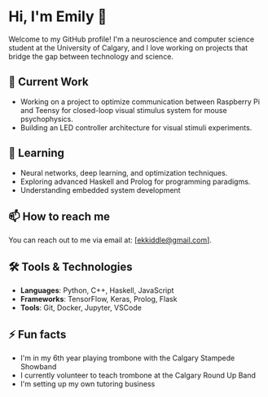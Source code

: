 # Hi, I'm Emily 👋

Welcome to my GitHub profile! I'm a neuroscience and computer science student at the University of Calgary, and I love working on projects that bridge the gap between technology and science. 

## 🔭 Current Work
- Working on a project to optimize communication between Raspberry Pi and Teensy for closed-loop visual stimulus system for mouse psychophysics.
- Building an LED controller architecture for visual stimuli experiments.

## 🌱 Learning
- Neural networks, deep learning, and optimization techniques.
- Exploring advanced Haskell and Prolog for programming paradigms.
- Understanding embedded system development

## 📫 How to reach me
You can reach out to me via email at: [ekkiddle@gmail.com].

## 🛠️ Tools & Technologies
- **Languages**: Python, C++, Haskell, JavaScript
- **Frameworks**: TensorFlow, Keras, Prolog, Flask
- **Tools**: Git, Docker, Jupyter, VSCode

## ⚡ Fun facts
- I'm in my 6th year playing trombone with the Calgary Stampede Showband
- I currently volunteer to teach trombone at the Calgary Round Up Band
- I'm setting up my own tutoring business
